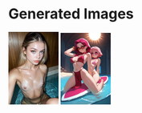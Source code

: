 # Generated Images



<img src="2025_09_19_01_thumb.webp" width="100"/> <img src="2025_09_19_02_thumb.webp" width="100"/>